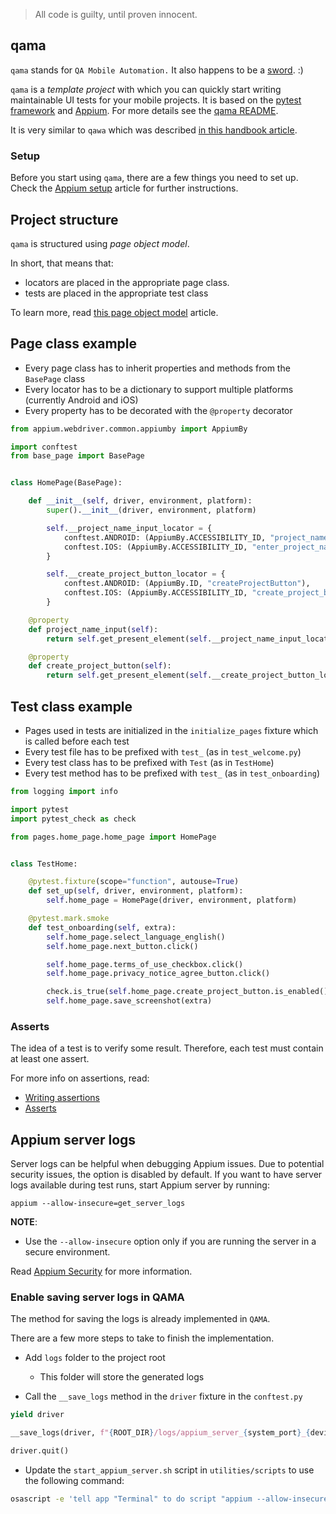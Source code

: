 > All code is guilty, until proven innocent.

## qama

`qama` stands for `QA Mobile Automation.`
It also happens to be a [sword](https://en.wikipedia.org/wiki/Qama). :)

`qama` is a _template project_ with which you can quickly start writing maintainable UI tests for your mobile projects. It is based on the [pytest framework](https://docs.pytest.org/en/7.1.x/index.html) and [Appium](https://appium.io/). For more details see the [qama README](https://github.com/infinum/qama/blob/master/README.md).

It is very similar to `qawa` which was described [in this handbook article](https://infinum.com/handbook/qa/automation/web/selenium-and-qawa).

### Setup

Before you start using `qama`, there are a few things you need to set up.
Check the [Appium setup](https://infinum.com/handbook/qa/automation/mobile/appium-setup) article for further instructions.


## Project structure

`qama` is structured using _page object model_.

In short, that means that:

- locators are placed in the appropriate page class.
- tests are placed in the appropriate test class

To learn more, read [this page object model](https://martinfowler.com/bliki/PageObject.html) article.


## Page class example

- Every page class has to inherit properties and methods from the `BasePage` class
- Every locator has to be a dictionary to support multiple platforms (currently Android and iOS)
- Every property has to be decorated with the `@property` decorator


```python
from appium.webdriver.common.appiumby import AppiumBy

import conftest
from base_page import BasePage


class HomePage(BasePage):

    def __init__(self, driver, environment, platform):
        super().__init__(driver, environment, platform)

        self.__project_name_input_locator = {
            conftest.ANDROID: (AppiumBy.ACCESSIBILITY_ID, "project_name_edit_text"),
            conftest.IOS: (AppiumBy.ACCESSIBILITY_ID, "enter_project_name_textfield")
        }

        self.__create_project_button_locator = {
            conftest.ANDROID: (AppiumBy.ID, "createProjectButton"),
            conftest.IOS: (AppiumBy.ACCESSIBILITY_ID, "create_project_button")
        }

    @property
    def project_name_input(self):
        return self.get_present_element(self.__project_name_input_locator[self.platform])

    @property
    def create_project_button(self):
        return self.get_present_element(self.__create_project_button_locator[self.platform])
```

## Test class example

- Pages used in tests are initialized in the `initialize_pages` fixture which is called before each test
- Every test file has to be prefixed with `test_` (as in `test_welcome.py`)
- Every test class has to be prefixed with `Test` (as in `TestHome`)
- Every test method has to be prefixed with `test_` (as in `test_onboarding`)


```python
from logging import info

import pytest
import pytest_check as check

from pages.home_page.home_page import HomePage


class TestHome:

    @pytest.fixture(scope="function", autouse=True)
    def set_up(self, driver, environment, platform):
        self.home_page = HomePage(driver, environment, platform)

    @pytest.mark.smoke
    def test_onboarding(self, extra):
        self.home_page.select_language_english()
        self.home_page.next_button.click()

        self.home_page.terms_of_use_checkbox.click()
        self.home_page.privacy_notice_agree_button.click()

        check.is_true(self.home_page.create_project_button.is_enabled())
        self.home_page.save_screenshot(extra)
```

### Asserts

The idea of a test is to verify some result. Therefore, each test must contain at least one assert.

For more info on assertions, read:

- [Writing assertions](https://beta.infinum.com/handbook/qa/automation/web/selenium-and-qawa#writing-assertions)
- [Asserts](https://infinum.com/handbook/qa/automation/general/way-of-working#asserts)


## Appium server logs

Server logs can be helpful when debugging Appium issues. Due to potential security issues, the option is disabled by default. 
If you want to have server logs available during test runs, start Appium server by running: 

```
appium --allow-insecure=get_server_logs
```

**NOTE**:

- Use the `--allow-insecure` option only if you are running the server in a secure environment.

Read [Appium Security](https://appium.io/docs/en/writing-running-appium/security/index.html#insecure-features) for more information.


### Enable saving server logs in QAMA

The method for saving the logs is already implemented in `QAMA`.

There are a few more steps to take to finish the implementation. 

- Add `logs` folder to the project root
    - This folder will store the generated logs


- Call the `__save_logs` method in the `driver` fixture in the `conftest.py`

```python
yield driver

__save_logs(driver, f"{ROOT_DIR}/logs/appium_server_{system_port}_{device_udid}.log", "server")

driver.quit()
```

- Update the `start_appium_server.sh` script in `utilities/scripts` to use the following command:

```sh
osascript -e 'tell app "Terminal" to do script "appium --allow-insecure=get_server_logs"'
```
